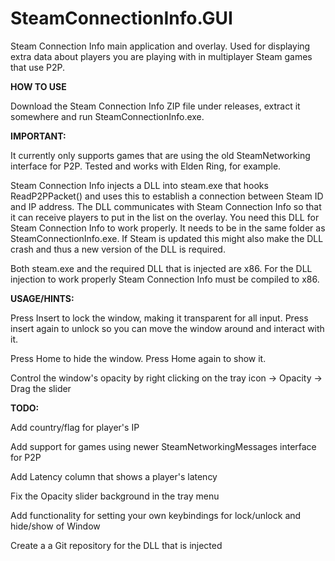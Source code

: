 # SteamConnectionInfo.GUI
Steam Connection Info main application and overlay. Used for displaying extra data about players you are playing with in multiplayer Steam games that use P2P.


**HOW TO USE**

Download the Steam Connection Info ZIP file under releases, extract it somewhere and run SteamConnectionInfo.exe.

**IMPORTANT:**

It currently only supports games that are using the old SteamNetworking interface for P2P. Tested and works with Elden Ring, for example.

Steam Connection Info injects a DLL into steam.exe that hooks ReadP2PPacket() and uses this to establish a connection between Steam ID and IP address. The DLL communicates with Steam Connection Info so that it can receive players to put in the list on the overlay. You need this DLL for Steam Connection Info to work properly. It needs to be in the same folder as SteamConnectionInfo.exe. If Steam is updated this might also make the DLL crash and thus a new version of the DLL is required.

Both steam.exe and the required DLL that is injected are x86. For the DLL injection to work properly Steam Connection Info must be compiled to x86.

**USAGE/HINTS:**

Press Insert to lock the window, making it transparent for all input. Press insert again to unlock so you can move the window around and interact with it.

Press Home to hide the window. Press Home again to show it.

Control the window's opacity by right clicking on the tray icon -> Opacity -> Drag the slider

**TODO:**

Add country/flag for player's IP

Add support for games using newer SteamNetworkingMessages interface for P2P

Add Latency column that shows a player's latency

Fix the Opacity slider background in the tray menu

Add functionality for setting your own keybindings for lock/unlock and hide/show of Window

Create a a Git repository for the DLL that is injected
